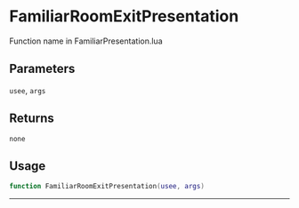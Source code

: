 # FamiliarRoomExitPresentation
Function name in FamiliarPresentation.lua
## Parameters
`usee`, `args`
## Returns
`none`
## Usage
```lua
function FamiliarRoomExitPresentation(usee, args)
```
---
